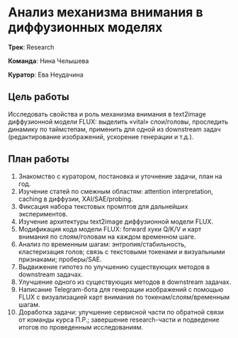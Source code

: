# Анализ механизма внимания в диффузионных моделях

**Трек**: Research

**Команда**: Нина Челышева

**Куратор**: Ева Неудачина

## Цель работы

Исследовать свойства и роль механизма внимания в text2image диффузионной модели FLUX: выделить «vital» слои/головы, проследить динамику по таймстепам, применить для одной из downstream задач (редактирование изображений, ускорение генерации и т.д.).

## План работы

1. Знакомство с куратором, постановка и уточнение задачи, план на год.
2. Изучение статей по смежным областям: attention interpretation, caching в диффузии, XAI/SAE/probing.
3. Фиксация набора текстовых промптов для дальнейших экспериментов.
4. Изучение архитектуры text2image диффузионной модели FLUX.
5. Модификация кода модели FLUX: forward хуки Q/K/V и карт внимания по слоям/головам на каждом временном шаге.
6. Анализ по временным шагам: энтропия/стабильность, кластеризация голов; связь с текстовыми токенами и визуальными признаками; проберы/SAE.
7. Выдвижение гипотез по улучшению существующих методов в downstream задачах.
8. Улучшение одного из существующих методов в downstream задачах.
9. Написание Telegram-бота для генерации изображений с помощью FLUX c визуализацией карт внимания по токенам/слоям/временным шагам.
10. Доработка задачи: улучшение сервисной части по обратной связи от команды курса П.Р.; завершение research-части и подведение итогов по проведенным исследованиям.
